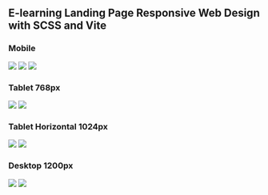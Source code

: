 ## E-learning Landing Page Responsive Web Design with SCSS and Vite

### Mobile

<img src="img/result-snapshot-mobile1.png">
<img src="img/result-snapshot-mobile2.png">
<img src="img/result-snapshot-mobile3.png">

### Tablet 768px

<img src="img/result-snapshot-tablet1.png">
<img src="img/result-snapshot-tablet2.png">

### Tablet Horizontal 1024px

<img src="img/result-snapshot-tableth1.png">
<img src="img/result-snapshot-tableth2.png">

### Desktop 1200px

<img src="img/result-snapshot-desktop1.png">
<img src="img/result-snapshot-desktop2.png">

